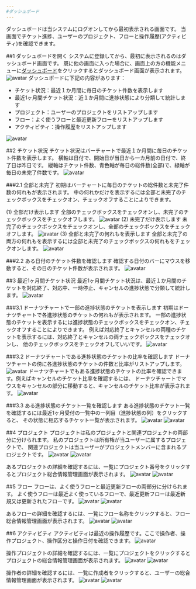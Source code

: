 ```yaml
---
#ダッシュボード
---
```

ダッシュボードは当システムにログオンしてから最初表示される画面です。
当画面でチケット進捗、ユーザーのプロジェクト、フローと操作履歴(アクティビティ)を確認できます。


##1 ダッシュボードを開く
システムに登録してから、最初に表示されるのはダッシュボード画面です。
既に他の画面に入った場合に、画面上の方の機能メニューに<u>ダッシュボード</u>をクリックするとダッシュボード画面が表示されます。
![avatar](../images-jp/userGuide/analysis/analysisMenu-jp.jpg)
ダッシュボードに下記の内容があります：
- チケット状況：最近１か月間に毎日のチケット件数を表示します
- 最近1ヶ月間チケット状況：近１か月間に進捗状態により分類して統計します
- プロジェクト：ユーザーのプロジェクトをリストアップします
- フロー：よく使うフローと最近更新フローをリストアップします
- アクティビティ：操作履歴をリストアップします

![avatar](../images-jp/userGuide/analysis/analysisPanel-jp.jpg)

##2 チケット状況
チケット状況はバーチャートで最近１か月間に毎日のチケット件数を表示します。
横軸は日付で、開始日が当日から一カ月前の日付で、終了日は昨日です。
縦軸はチケット件数、青色軸が毎日の総件数(全部)で、緑軸が毎日の未完了件数です。
![avatar](../images-jp/userGuide/analysis/ticketStatusBlock-jp.jpg)

###2.1 全部と未完了
初期はバーチャートに毎日のチケットの総件数と未完了件数の何れもが表示されます。
中の何れかだけを表示するには全部と未完了のチェックボックスをチェックオン、チェックオフすることによりできます。

(1) 全部だけ表示します
全部のチェックボックスをチェックオンし、未完了のチェックボックスをチェックオフします。
![avatar](../images-jp/userGuide/analysis/ticketStatusOnlyAll-jp.jpg)
(2) 未完了だけ表示します
未完了のチェックボックスをチェックオンし、全部のチェックボックスをチェックオフします。
![avatar](../images-jp/userGuide/analysis/ticketStatusOnlyUnfinishedl-jp.jpg)
(3) 全部と未完了の何れもを表示します
全部と未完了の両方の何れもを表示するには全部と未完了のチェックボックスの何れもをチェックオンします。
![avatar](../images-jp/userGuide/analysis/ticketStatusShowAll-jp.jpg)

###2.2 ある日付のチケット件数を確認します
確認する日付のバーにマウスを移動すると、その日のチケット件数が表示されます。
![avatar](../images-jp/userGuide/analysis/ticketStatusMouseupBar-jp.jpg)

##3 最近1ヶ月間チケット状況
最近1ヶ月間チケット状況は、最近１か月間のチケットを対応終了、対応中、一時停止、キャンセルの進捗状態で分類して統計します。
![avatar](../images-jp/userGuide/analysis/ticketStatGrp-jp.jpg)

###3.1 ドーナツチャートで一部の進捗状態のチケットを表示します
初期はドーナツチャートで各進捗状態のチケットの何れもが表示されます。
一部の進捗状態のチケットを表示するには進捗状態のチェックボックスをチェックオン、チェックオフすることによりできます。
例えば対応終了とキャンセルの両種のチケットを表示するには、対応終了とキャンセルの両チェックボックスをチェックオンし、
他のチェックボックスをチェックオフしていいです。
![avatar](../images-jp/userGuide/analysis/ticketStatGrpPartShowInPie-jp.jpg)

###3.2 ドーナツチャートである進捗状態のチケットの比率を確認します
ドーナツチャートの傍に各進捗状態のチケットの件数と比率がリストアップします。
![avatar](../images-jp/userGuide/analysis/ticketStatGrpTicketList-jp.jpg)
ドーナツチャートでもある進捗状態のチケットの比率を確認できます。例えばキャンセルのチケット比率を確認するには、
ドーナツチャートでマウスをキャンセルの部分に移動すると、キャンセルのチケット比率が表示されます。
![avatar](../images-jp/userGuide/analysis/ticketStatGrpMouseupPie-jp.jpg)

###3.3 ある進捗状態のチケット一覧を確認します
ある進捗状態のチケット一覧を確認するには最近1ヶ月受付の一覧中の一列目（進捗状態の列）をクリックすると、
その状態に相応するチケット一覧が表示されます。
![avatar](../images-jp/userGuide/analysis/ticketStatGrpListStatLink-jp.jpg)
![avatar](../images-jp/userGuide/analysis/ticketStatGrpStatTickeList-jp.jpg)

##4 プロジェクト
プロジェクトは私のプロジェクトと関連プロジェクトの両部分に分けられます。
私のプロジェクトは所有権が当ユーザーに属するプロジェクトで、
関連プロジェクトは当ユーザーがプロジェクトメンバーに含まれるプロジェクトです。
![avatar](../images-jp/userGuide/analysis/projMyProj-jp.jpg)
![avatar](../images-jp/userGuide/analysis/projParticipationProj-jp.jpg)

あるプロジェクトの詳細を確認するには、一覧にプロジェクト番号をクリックするとプロジェクト総合情報管理画面が表示されます。
![avatar](../images-jp/userGuide/analysis/projListProjNoLink-jp.jpg)
![avatar](../images-jp/userGuide/analysis/projDtlFromProjList-jp.jpg)

##5 フロー
フローは、よく使うフローと最近更新フローの両部分に分けられます。
よく使うフローは最近よく使っているフローで、最近更新フローは最近新規又は更新されたフローです。
![avatar](../images-jp/userGuide/analysis/flowFrequentlyUseList-jp.jpg)
![avatar](../images-jp/userGuide/analysis/flowRecentlyUpdatedList-jp.jpg)

あるフローの詳細を確認するには、一覧にフロー名称をクリックすると、フロー総合情報管理画面が表示されます。
![avatar](../images-jp/userGuide/analysis/flowListFlowNameLink-jp.jpg)
![avatar](../images-jp/userGuide/analysis/flowDtlFromFlowList-jp.jpg)

##6 アクティビティ
アクティビティは最近の操作履歴です。ここで操作者、操作プロジェクト、操作区分と操作日付を確認できます。
![avatar](../images-jp/userGuide/analysis/activityList-jp.jpg)

操作プロジェクトの詳細を確認するには、一覧にプロジェクトをクリックするとプロジェクトの総合情報管理画面が表示されます。
![avatar](../images-jp/userGuide/analysis/activityListProjLink-jp.jpg)
![avatar](../images-jp/userGuide/analysis/projDtlFromActivityList-jp.jpg)

操作者の詳細を確認するには、一覧に作成者をクリックすると、ユーザーの総合情報管理画面が表示されます。
![avatar](../images-jp/userGuide/analysis/activityListUserLink-jp.jpg)
![avatar](../images-jp/userGuide/analysis/userDtlFromActivityList-jp.jpg)